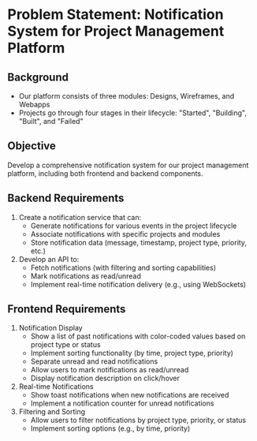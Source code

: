 # Problem Statement: Notification System for Project Management Platform

## Background

- Our platform consists of three modules: Designs, Wireframes, and Webapps
- Projects go through four stages in their lifecycle: "Started", "Building", "Built", and "Failed"

## Objective

Develop a comprehensive notification system for our project management platform, including both frontend and backend components.

## Backend Requirements

1. Create a notification service that can:
   - Generate notifications for various events in the project lifecycle
   - Associate notifications with specific projects and modules
   - Store notification data (message, timestamp, project type, priority, etc.)
2. Develop an API to:
   - Fetch notifications (with filtering and sorting capabilities)
   - Mark notifications as read/unread
   - Implement real-time notification delivery (e.g., using WebSockets)

## Frontend Requirements

1. Notification Display
   - Show a list of past notifications with color-coded values based on project type or status
   - Implement sorting functionality (by time, project type, priority)
   - Separate unread and read notifications
   - Allow users to mark notifications as read/unread
   - Display notification description on click/hover
2. Real-time Notifications
   - Show toast notifications when new notifications are received
   - Implement a notification counter for unread notifications
3. Filtering and Sorting
   - Allow users to filter notifications by project type, priority, or status
   - Implement sorting options (e.g., by time, priority)
